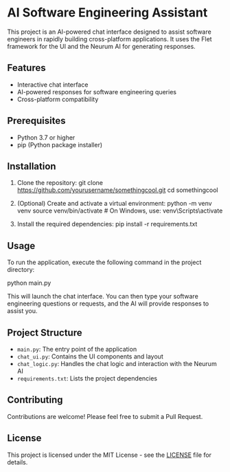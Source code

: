 # AI Software Engineering Assistant

This project is an AI-powered chat interface designed to assist software engineers in rapidly building cross-platform applications. It uses the Flet framework for the UI and the Neurum AI for generating responses.

## Features

- Interactive chat interface
- AI-powered responses for software engineering queries
- Cross-platform compatibility

## Prerequisites

- Python 3.7 or higher
- pip (Python package installer)

## Installation

1. Clone the repository:
   git clone https://github.com/yourusername/somethingcool.git
   cd somethingcool

2. (Optional) Create and activate a virtual environment:
   python -m venv venv
   source venv/bin/activate  # On Windows, use: venv\Scripts\activate

3. Install the required dependencies:
   pip install -r requirements.txt

## Usage

To run the application, execute the following command in the project directory:

python main.py

This will launch the chat interface. You can then type your software engineering questions or requests, and the AI will provide responses to assist you.

## Project Structure

- `main.py`: The entry point of the application
- `chat_ui.py`: Contains the UI components and layout
- `chat_logic.py`: Handles the chat logic and interaction with the Neurum AI
- `requirements.txt`: Lists the project dependencies

## Contributing

Contributions are welcome! Please feel free to submit a Pull Request.

## License

This project is licensed under the MIT License - see the [LICENSE](LICENSE) file for details.